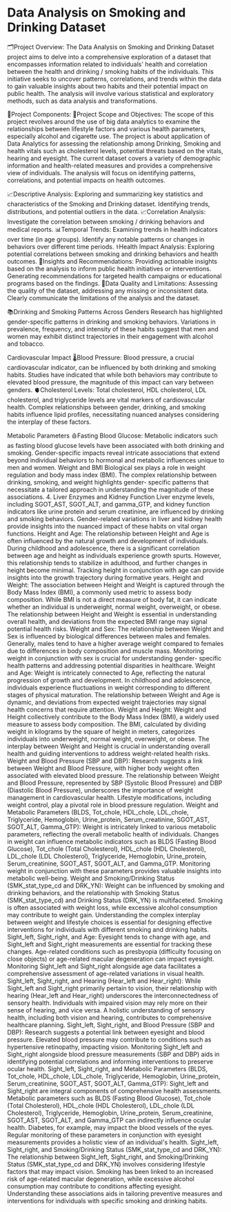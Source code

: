 # Data Analysis on Smoking and Drinking Dataset

🗂️Project Overview: The Data Analysis on Smoking and Drinking Dataset project aims to delve into a comprehensive exploration of a dataset that encompasses information related to individuals' health and correlation between the health and drinking / smoking habits of the individuals. This initiative seeks to uncover patterns, correlations, and trends within the data to gain valuable insights about two habits and their potential impact on public health. The analysis will involve various statistical and exploratory methods, such as data analysis and 
transformations.


🧩Project Components: 
🎯Project Scope and Objectives: The scope of this project revolves around the use of big data analytics to examine the relationships between lifestyle factors and various health parameters, especially alcohol and cigarette use. The project is about application of Data Analytics for assessing the relationship among Drinking, Smoking and health vitals such as 
cholesterol levels, potential threats based on the vitals, hearing and eyesight. The current dataset covers a variety of demographic information and health-related 
measures and provides a comprehensive view of individuals. The analysis will focus on identifying patterns, correlations, and potential impacts on health outcomes. 

📈Descriptive Analysis: Exploring and summarizing key statistics and characteristics of the Smoking and Drinking dataset. Identifying trends, distributions, and potential outliers in the data.
📈Correlation Analysis: Investigate the correlation between smoking / drinking behaviors and medical reports. 
📊Temporal Trends: Examining trends in health indicators over time (in age groups). Identify any notable patterns or changes in behaviors over different time periods.
⚕️Health Impact Analysis: Exploring potential correlations between smoking and drinking behaviors and health outcomes.
📶Insights and Recommendations: Providing actionable insights based on the analysis to inform public health initiatives or interventions. Generating recommendations for targeted health campaigns or educational programs based on the findings.
🔎Data Quality and Limitations: Assessing the quality of the dataset, addressing any missing or inconsistent data. Clearly communicate the limitations of the analysis and the dataset.

📚Drinking and Smoking Patterns Across Genders Research has highlighted gender-specific patterns in drinking and smoking behaviors. Variations in prevalence, frequency, and intensity of these habits suggest that men and women may exhibit distinct trajectories in their engagement with alcohol and tobacco.

Cardiovascular Impact
🌡️Blood Pressure: Blood pressure, a crucial cardiovascular indicator, can be influenced by both  drinking and smoking habits. Studies have indicated that while both behaviors may 
contribute to elevated blood pressure, the magnitude of this impact can vary between genders. 
🫀Cholesterol Levels: Total cholesterol, HDL cholesterol, LDL cholesterol, and triglyceride levels are vital markers of cardiovascular health. Complex relationships between gender, drinking, and smoking habits influence lipid profiles, necessitating nuanced analyses considering the interplay of these factors.

Metabolic Parameters
🩸Fasting Blood Glucose: Metabolic indicators such as fasting blood glucose levels have been associated with both drinking and smoking. Gender-specific impacts reveal intricate associations that extend beyond individual behaviors to hormonal and metabolic influences unique to men and women.
Weight and BMI
Biological sex plays a role in weight regulation and body mass index (BMI). The 
complex relationship between drinking, smoking, and weight highlights gender-
specific patterns that necessitate a tailored approach in understanding the 
magnitude of these associations.
4. Liver Enzymes and Kidney Function
Liver enzyme levels, including SGOT_AST, SGOT_ALT, and gamma_GTP, and kidney 
function indicators like urine protein and serum creatinine, are influenced by 
drinking and smoking behaviors. Gender-related variations in liver and kidney 
health provide insights into the nuanced impact of these habits on vital organ 
functions.
 Height and Age:
The relationship between Height and Age is often influenced by the natural growth 
and development of individuals. During childhood and adolescence, there is a 
significant correlation between age and height as individuals experience growth 
spurts. However, this relationship tends to stabilize in adulthood, and further 
changes in height become minimal. Tracking height in conjunction with age can 
provide insights into the growth trajectory during formative years.
Height and Weight:
The association between Height and Weight is captured through the Body Mass 
Index (BMI), a commonly used metric to assess body composition. While BMI is not 
a direct measure of body fat, it can indicate whether an individual is underweight, 
normal weight, overweight, or obese. The relationship between Height and Weight 
is essential in understanding overall health, and deviations from the expected BMI 
range may signal potential health risks.
Weight and Sex:
The relationship between Weight and Sex is influenced by biological differences 
between males and females. Generally, males tend to have a higher average weight 
compared to females due to differences in body composition and muscle mass. 
Monitoring weight in conjunction with sex is crucial for understanding gender-
specific health patterns and addressing potential disparities in healthcare.
Weight and Age:
Weight is intricately connected to Age, reflecting the natural progression of growth 
and development. In childhood and adolescence, individuals experience fluctuations
in weight corresponding to different stages of physical maturation. The relationship
between Weight and Age is dynamic, and deviations from expected weight 
trajectories may signal health concerns that require attention.
Weight and Height:
Weight and Height collectively contribute to the Body Mass Index (BMI), a widely 
used measure to assess body composition. The BMI, calculated by dividing weight in
kilograms by the square of height in meters, categorizes individuals into 
underweight, normal weight, overweight, or obese. The interplay between Weight 
and Height is crucial in understanding overall health and guiding interventions to 
address weight-related health risks.
Weight and Blood Pressure (SBP and DBP):
Research suggests a link between Weight and Blood Pressure, with higher body 
weight often associated with elevated blood pressure. The relationship between 
Weight and Blood Pressure, represented by SBP (Systolic Blood Pressure) and DBP 
(Diastolic Blood Pressure), underscores the importance of weight management in 
cardiovascular health. Lifestyle modifications, including weight control, play a 
pivotal role in blood pressure regulation.
Weight and Metabolic Parameters (BLDS, Tot_chole, HDL_chole, LDL_chole, 
Triglyceride, Hemoglobin, Urine_protein, Serum_creatinine, SGOT_AST, 
SGOT_ALT, Gamma_GTP):
Weight is intricately linked to various metabolic parameters, reflecting the overall 
metabolic health of individuals. Changes in weight can influence metabolic 
indicators such as BLDS (Fasting Blood Glucose), Tot_chole (Total Cholesterol), 
HDL_chole (HDL Cholesterol), LDL_chole (LDL Cholesterol), Triglyceride, 
Hemoglobin, Urine_protein, Serum_creatinine, SGOT_AST, SGOT_ALT, and 
Gamma_GTP. Monitoring weight in conjunction with these parameters provides 
valuable insights into metabolic well-being.
Weight and Smoking/Drinking Status (SMK_stat_type_cd and DRK_YN):
Weight can be influenced by smoking and drinking behaviors, and the relationship 
with Smoking Status (SMK_stat_type_cd) and Drinking Status (DRK_YN) is 
multifaceted. Smoking is often associated with weight loss, while excessive alcohol 
consumption may contribute to weight gain. Understanding the complex interplay 
between weight and lifestyle choices is essential for designing effective 
interventions for individuals with different smoking and drinking habits.
Sight_left, Sight_right, and Age:
Eyesight tends to change with age, and Sight_left and Sight_right measurements are 
essential for tracking these changes. Age-related conditions such as presbyopia 
(difficulty focusing on close objects) or age-related macular degeneration can 
impact eyesight. Monitoring Sight_left and Sight_right alongside age data facilitates 
a comprehensive assessment of age-related variations in visual health.
Sight_left, Sight_right, and Hearing (Hear_left and Hear_right):
While Sight_left and Sight_right primarily pertain to vision, their relationship with 
hearing (Hear_left and Hear_right) underscores the interconnectedness of sensory 
health. Individuals with impaired vision may rely more on their sense of hearing, 
and vice versa. A holistic understanding of sensory health, including both vision and
hearing, contributes to comprehensive healthcare planning.
Sight_left, Sight_right, and Blood Pressure (SBP and DBP):
Research suggests a potential link between eyesight and blood pressure. Elevated 
blood pressure may contribute to conditions such as hypertensive retinopathy, 
impacting vision. Monitoring Sight_left and Sight_right alongside blood pressure 
measurements (SBP and DBP) aids in identifying potential correlations and 
informing interventions to preserve ocular health.
Sight_left, Sight_right, and Metabolic Parameters (BLDS, Tot_chole, HDL_chole, 
LDL_chole, Triglyceride, Hemoglobin, Urine_protein, Serum_creatinine, 
SGOT_AST, SGOT_ALT, Gamma_GTP):
Sight_left and Sight_right are integral components of comprehensive health 
assessments. Metabolic parameters such as BLDS (Fasting Blood Glucose), 
Tot_chole (Total Cholesterol), HDL_chole (HDL Cholesterol), LDL_chole (LDL 
Cholesterol), Triglyceride, Hemoglobin, Urine_protein, Serum_creatinine, 
SGOT_AST, SGOT_ALT, and Gamma_GTP can indirectly influence ocular health. 
Diabetes, for example, may impact the blood vessels of the eyes. Regular monitoring
of these parameters in conjunction with eyesight measurements provides a holistic 
view of an individual's health.
Sight_left, Sight_right, and Smoking/Drinking Status (SMK_stat_type_cd and 
DRK_YN):
The relationship between Sight_left, Sight_right, and Smoking/Drinking Status 
(SMK_stat_type_cd and DRK_YN) involves considering lifestyle factors that may 
impact vision. Smoking has been linked to an increased risk of age-related macular 
degeneration, while excessive alcohol consumption may contribute to conditions 
affecting eyesight. Understanding these associations aids in tailoring preventive 
measures and interventions for individuals with specific smoking and drinking 
habits.
